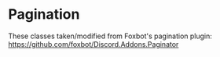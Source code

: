 ﻿# Pagination
These classes taken/modified from Foxbot's pagination plugin: https://github.com/foxbot/Discord.Addons.Paginator